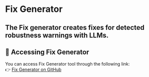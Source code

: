
# Fix Generator

The Fix generator creates fixes for detected robustness warnings with LLMs.
---

## 🔗 Accessing Fix Generator  

You can access Fix Generator tool through the following link:  
👉 [Fix Generator on GitHub](https://github.com/ai4cyber-slab/ai4fix/tree/dev)  
